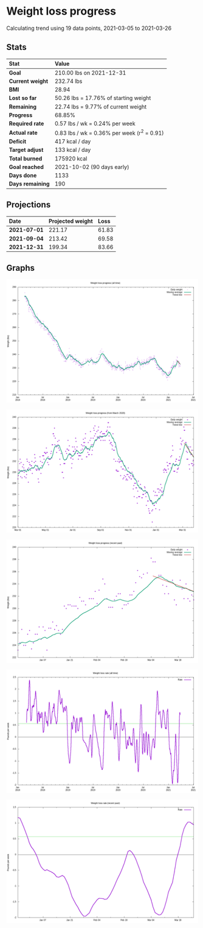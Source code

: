 # Weight loss progress

Calculating trend using 19 data points, 2021-03-05 to 2021-03-26

## Stats

Stat|Value
:-|:-
**Goal**|210.00 lbs on 2021-12-31
**Current weight**|232.74 lbs
**BMI**|28.94
**Lost so far**|50.26 lbs = 17.76% of starting weight
**Remaining**|22.74 lbs =  9.77% of current  weight
**Progress**|68.85%
**Required rate**|0.57 lbs / wk = 0.24% per week
**Actual rate**|0.83 lbs / wk = 0.36% per week  (r<sup>2</sup> = 0.91)
**Deficit**|417 kcal / day
**Target adjust**|133 kcal / day
**Total burned**|175920 kcal
**Goal reached**|2021-10-02 (90 days early)
**Days done**|1133
**Days remaining**|190

## Projections

Date|Projected weight|Loss
:-|:-|:-
**2021-07-01**|221.17|61.83
**2021-09-04**|213.42|69.58
**2021-12-31**|199.34|83.66

## Graphs

![](weight-graph-alltime.png)

![](weight-graph-covid.png)

![](weight-graph-recent.png)

![](rate-graph-alltime.png)

![](rate-graph-recent.png)
